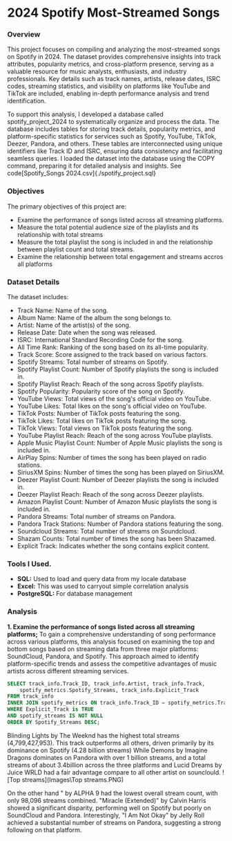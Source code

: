 # 2024 Spotify Most-Streamed Songs

### Overview

This project focuses on compiling and analyzing the most-streamed songs on Spotify in 2024. The dataset provides comprehensive insights into track attributes, popularity metrics, and cross-platform presence, serving as a valuable resource for music analysts, enthusiasts, and industry professionals. 
Key details such as track names, artists, release dates, ISRC codes, streaming statistics, and visibility on platforms like YouTube and TikTok are included, enabling in-depth performance analysis and trend identification.

To support this analysis, I developed a database called spotify_project_2024 to systematically organize and process the data. The database includes tables for storing track details, popularity metrics, and platform-specific statistics for services such as Spotify, YouTube, TikTok, Deezer, Pandora, and others. 
These tables are interconnected using unique identifiers like Track ID and ISRC, ensuring data consistency and facilitating seamless queries. 
I loaded the dataset into the database using the COPY command, preparing it for detailed analysis and insights. See code[Spotify_Songs 2024.csv]{./spotify_project.sql}

### Objectives

The primary objectives of this project are:
- Examine the performance of songs listed across all streaming platforms.
- Measure the total potential audience size of the playlists and its relationship with total streams
- Measure the total playlist the song is included in and the relationship between playlist count and total streams.
- Examine the relationship between total engagement and streams accros all platforms

### Dataset Details

The dataset includes:
-	Track Name: Name of the song.
-	Album Name: Name of the album the song belongs to.
-	Artist: Name of the artist(s) of the song.
-	Release Date: Date when the song was released.
-	ISRC: International Standard Recording Code for the song.
-	All Time Rank: Ranking of the song based on its all-time popularity.
-	Track Score: Score assigned to the track based on various factors.
-	Spotify Streams: Total number of streams on Spotify.
-	Spotify Playlist Count: Number of Spotify playlists the song is included in.
-	Spotify Playlist Reach: Reach of the song across Spotify playlists.
-	Spotify Popularity: Popularity score of the song on Spotify.
-	YouTube Views: Total views of the song's official video on YouTube.
-	YouTube Likes: Total likes on the song's official video on YouTube.
-	TikTok Posts: Number of TikTok posts featuring the song.
-	TikTok Likes: Total likes on TikTok posts featuring the song.
-	TikTok Views: Total views on TikTok posts featuring the song.
-	YouTube Playlist Reach: Reach of the song across YouTube playlists.
-	Apple Music Playlist Count: Number of Apple Music playlists the song is included in.
-	AirPlay Spins: Number of times the song has been played on radio stations.
-	SiriusXM Spins: Number of times the song has been played on SiriusXM.
-	Deezer Playlist Count: Number of Deezer playlists the song is included in.
-	Deezer Playlist Reach: Reach of the song across Deezer playlists.
-	Amazon Playlist Count: Number of Amazon Music playlists the song is included in.
-	Pandora Streams: Total number of streams on Pandora.
-	Pandora Track Stations: Number of Pandora stations featuring the song.
-	Soundcloud Streams: Total number of streams on Soundcloud.
-	Shazam Counts: Total number of times the song has been Shazamed.
-	Explicit Track: Indicates whether the song contains explicit content.

### Tools I Used.
- **SQL:** Used to load and query data from my locale database
- **Excel:** This was used to carryout simple correlation analysis 
- **PostgreSQL:** For database management

### Analysis
**1. Examine the performance of songs listed across all streaming platforms;**
To gain a comprehensive understanding of song performance across various platforms, 
this analysis focused on examining the top and bottom songs based on streaming data from three major platforms: SoundCloud, Pandora, and Spotify. 
This approach aimed to identify platform-specific trends and assess the competitive advantages of music artists across different streaming services.

```sql
SELECT track_info.Track_ID, track_info.Artist, track_info.Track,
    spotify_metrics.Spotify_Streams, track_info.Explicit_Track
FROM track_info 
INNER JOIN spotify_metrics ON track_info.Track_ID = spotify_metrics.Track_ID
WHERE Explicit_Track is TRUE
AND spotify_streams IS NOT NULL
ORDER BY Spotify_Streams DESC;
```
Blinding Lights by The Weeknd has the highest total streams (4,799,427,953). This track outperforms all others, driven primarily by its dominance on Spotify (4.28 billion streams) While Demons by Imagine Dragons dominates on Pandora with over 1 billion streams, and a total streams of about 3.4billion across the three platforms and Lucid Dreams by Juice WRLD had a fair advantage compare to all other artist on sounclould.
![Top streams](Images\Top streams.PNG)


On the other hand " by ALPHA 9 had the lowest overall stream count, with only 98,096 streams combined. "Miracle (Extended)" by Calvin Harris showed a significant disparity, performing well on Spotify but poorly on SoundCloud and Pandora. Interestingly, "I Am Not Okay" by Jelly Roll achieved a substantial number of streams on Pandora, suggesting a strong following on that platform.

